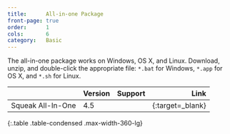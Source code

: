 ```yaml
---
title:      All-in-one Package
front-page: true
order:      1
cols:       6
category:   Basic
---
```

The all-in-one package works on Windows, OS X, and Linux.
Download, unzip, and double-click the appropriate file: `*.bat` for Windows, `*.app` for OS X, and `*.sh` for Linux.

|                   | Version   | Support   | Link   |
| ----------------- |:--------- |:--------- | ------:|
| Squeak All-In-One | 4.5       | <i class="fa fa-windows"></i> <i class="fa fa-apple"></i> <i class="fa fa-linux"></i> | [<i class="fa fa-download"></i>][allinone]{:target=_blank} |
{:.table .table-condensed .max-width-360-lg}

[allinone]: http://ftp.squeak.org/4.5/Squeak-4.5-All-in-One.zip
